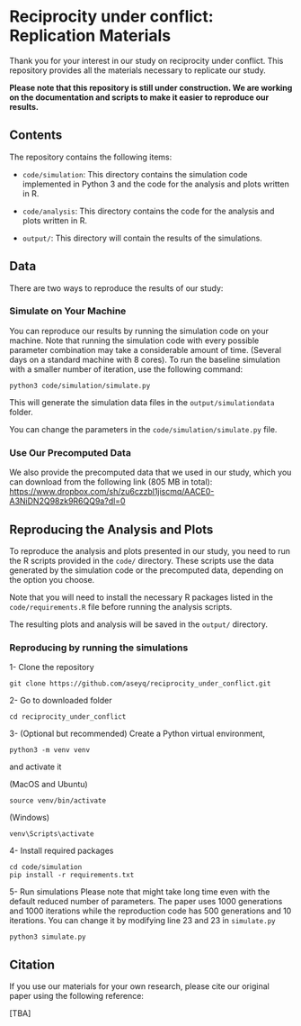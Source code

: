 # Reciprocity under conflict: Replication Materials

Thank you for your interest in our study on reciprocity under conflict. This repository provides all the materials necessary to replicate our study.

**Please note that this repository is still under construction. We are working on the documentation and scripts to make it easier to reproduce our results.**

## Contents

The repository contains the following items:

- `code/simulation`: This directory contains the simulation code implemented in Python 3 and the code for the analysis and plots written in R.
- `code/analysis`: This directory contains the code for the analysis and plots written in R.

- `output/`: This directory will contain the results of the simulations.

## Data

There are two ways to reproduce the results of our study:

### Simulate on Your Machine

You can reproduce our results by running the simulation code on your machine. Note that running the simulation code with every possible parameter combination may take a considerable amount of time. (Several days on a standard machine with 8 cores). To run the baseline simulation with a smaller number of iteration, use the following command:


```
python3 code/simulation/simulate.py
```

This will generate the simulation data files in the `output/simulationdata` folder.

You can change the parameters in the `code/simulation/simulate.py` file. 

### Use Our Precomputed Data

We also provide the precomputed data that we used in our study, which you can download from the following link (805 MB in total): https://www.dropbox.com/sh/zu6czzbl1jiscmq/AACE0-A3NiDN2Q98zk9R6QQ9a?dl=0

## Reproducing the Analysis and Plots

To reproduce the analysis and plots presented in our study, you need to run the R scripts provided in the `code/` directory. These scripts use the data generated by the simulation code or the precomputed data, depending on the option you choose.

Note that you will need to install the necessary R packages listed in the `code/requirements.R` file before running the analysis scripts. 

The resulting plots and analysis will be saved in the `output/` directory.

### Reproducing by running the simulations
1- Clone the repository 
```
git clone https://github.com/aseyq/reciprocity_under_conflict.git
```
2- Go to downloaded folder
```
cd reciprocity_under_conflict
```
3- (Optional but recommended) Create a Python virtual environment,
```
python3 -m venv venv
```
and activate it

(MacOS and Ubuntu)
```
source venv/bin/activate
```

(Windows)
```
venv\Scripts\activate
```
4- Install required packages

```
cd code/simulation
pip install -r requirements.txt
```

5- Run simulations 
Please note that might take long time even with the default reduced number of parameters. The paper uses 1000 generations and 1000 iterations while the reproduction code has 500 generations and 10 iterations. You can change it by modifying line 23 and 23 in `simulate.py`
```
python3 simulate.py
```

## Citation

If you use our materials for your own research, please cite our original paper using the following reference:

[TBA] 


